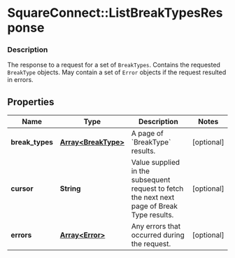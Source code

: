 # SquareConnect::ListBreakTypesResponse

### Description

The response to a request for a set of `BreakTypes`. Contains the requested `BreakType` objects. May contain a set of `Error` objects if the request resulted in errors.

## Properties
Name | Type | Description | Notes
------------ | ------------- | ------------- | -------------
**break_types** | [**Array&lt;BreakType&gt;**](BreakType.md) |  A page of &#x60;BreakType&#x60; results. | [optional] 
**cursor** | **String** | Value supplied in the subsequent request to fetch the next next page of Break Type results. | [optional] 
**errors** | [**Array&lt;Error&gt;**](Error.md) | Any errors that occurred during the request. | [optional] 


